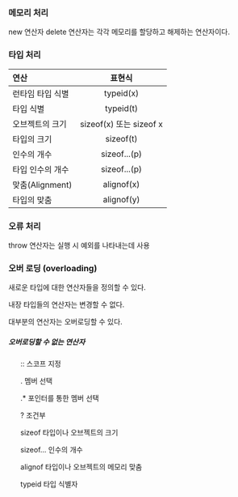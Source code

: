 <h3>메모리 처리</h3>
new 연산자 delete 연산자는 각각 메모리를 할당하고 해제하는 연산자이다.

<h3>타입 처리</h3>

|연산|표현식|
|:---|:---:|
|런타임 타입 식별|typeid(x)|
|타입 식별|typeid(t)|
|오브젝트의 크기|sizeof(x) 또는 sizeof x|
|타입의 크기|sizeof(t)|
|인수의 개수|sizeof...(p)|
|타입 인수의 개수|sizeof...(p)|
|맞춤(Alignment)|alignof(x)|
|타입의 맞춤|alignof(y)|

<h3>오류 처리</h3>
throw 연산자는 실행 시 예외를 나타내는데 사용

<h3>오버 로딩 (overloading)</h3>
새로운 타입에 대한 연산자들을 정의할 수 있다.

내장 타입들의 연산자는 변경할 수 없다.

대부분의 연산자는 오버로딩할 수 있다.

<h5>오버로딩할 수 없는 연산자</h5>
<ul>:: 스코프 지정</ul>
<ul>. 멤버 선택</ul>
<ul>.* 포인터를 통한 멤버 선택</ul>
<ul>? 조건부</ul>
<ul>sizeof 타입이나 오브젝트의 크기</ul>
<ul>sizeof... 인수의 개수</ul>
<ul>alignof 타입이나 오브젝트의 메모리 맞춤</ul>
<ul>typeid 타입 식별자</ul>